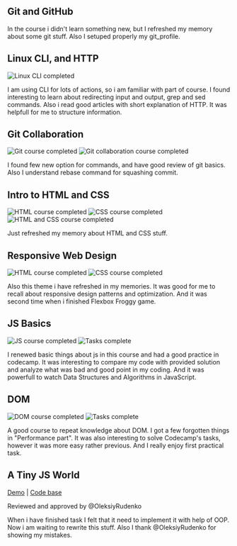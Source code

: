 ## Git and GitHub

In the course i didn't learn something new, but I refreshed my memory about some git stuff. Also I setuped properly my git_profile.

## Linux CLI, and HTTP

![Linux CLI completed](task_linux_cli/task_linux_cli_complited.png)

I am using CLI for lots of actions, so i am familiar with part of course. I found interesting to learn about redirecting input and output, grep and sed commands. 
Also i read good articles with short explanation of HTTP. It was helpfull for me to structure information.

## Git Collaboration

![Git course completed](task_git_collaboration/git1.png)
![Git collaboration course completed](task_git_collaboration/github_collab.png)

I found few new option for commands, and have good review of git basics. Also I understand rebase command for squashing commit.

## Intro to HTML and CSS

![HTML course completed](task_html_css_intro/HTML_course.png)
![CSS course completed](task_html_css_intro/css.png)
![HTML and CSS course completed](task_html_css_intro/intro_html_and_css_complete.png)

Just refreshed my memory about HTML and CSS stuff.

## Responsive Web Design

![HTML course completed](task_responsive_web_design/responsive.png)
![CSS course completed](task_responsive_web_design/flex-frog.png)

Also this theme i have refreshed in my memories. It was good for me to recall about responsive design patterns and optimization. And it was second time when i finished Flexbox Froggy game.

## JS Basics

![JS course completed](task_js_basics/javascript_course.png)
![Tasks complete](task_js_basics/codecamp_first.png)

I renewed basic things about js in this course and had a good practice in codecamp. It was interesting to compare my code with provided solution and analyze what was bad and good point in my coding. And it was powerfull to watch Data Structures and Algorithms in JavaScript.

## DOM

![DOM course completed](task_js_dom/dom_course_complete.png)
![Tasks complete](task_js_dom/codecamp_second.png)

A good course to repeat knowledge about DOM. I got a few forgotten things in "Performance part". It was also interesting to solve Codecamp's tasks, however it was more easy rather previous.
And I really enjoy first practical task.

## A Tiny JS World

[Demo](https://olek557.github.io/a-tiny-JS-world/) |
[Code base](https://github.com/olek557/a-tiny-JS-world/tree/populate-world)

Reviewed and approved by @OleksiyRudenko

When i have finished task I felt that it need to implement it with help of OOP. Now i am waiting to rewrite this stuff. Also I thank @OleksiyRudenko for showing my mistakes.
